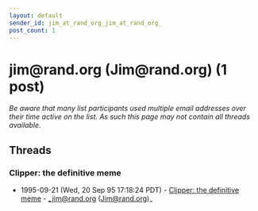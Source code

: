 ```yaml
---
layout: default
sender_id: jim_at_rand_org_jim_at_rand_org_
post_count: 1
---
```


# jim<span>@</span>rand.org (Jim<span>@</span>rand.org) (1 post)

_Be aware that many list participants used multiple email addresses over their time active on the list. As such this page may not contain all threads available._

## Threads

### Clipper: the definitive meme
+ 1995-09-21 (Wed, 20 Sep 95 17:18:24 PDT) - [Clipper: the definitive meme](/archive/1995/09/df598c3ed5ce1914f6f2f3eb68058e07df3a94910482fdae017be8164a3dca3d) - _jim@rand.org (Jim@rand.org)_

